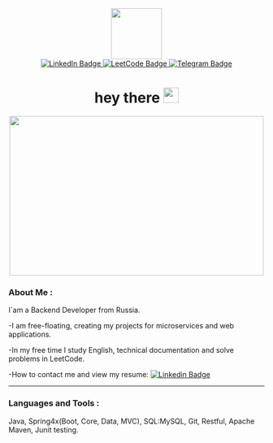 <div id="header" align="center">
  <img src="https://media.giphy.com/media/Ll22OhMLAlVDb8UQWe/giphy.gif" width="100"/>
  <div id="badges">
  <a href="your-linkedin-URL">
    <img src="https://img.shields.io/badge/LinkedIn-blue?style=for-the-badge&logo=linkedin&logoColor=white" alt="LinkedIn Badge"/>
  </a>
  <a href="your-youtube-URL">
    <img src="https://img.shields.io/badge/LeetCode-black?style=for-the-badge&logo=leetcode&logoColor=white" alt="LeetCode Badge"/>
  </a>
  <a href="your-twitter-URL">
    <img src="https://img.shields.io/badge/Telegram-blue?style=for-the-badge&logo=telegram&logoColor=white" alt="Telegram Badge"/>
  </a>
</div>
  <h1>
  hey there
  <img src="https://media.giphy.com/media/hvRJCLFzcasrR4ia7z/giphy.gif" width="30px"/>
  </h1>
</div>

<div align="center">
  <img src="https://media.giphy.com/media/Y4ak9Ki2GZCbJxAnJD/giphy.gif" width="500" height="314"/>
</div>

### About Me :
I`am a Backend Developer from Russia.

-I am free-floating, creating my projects for microservices and web applications.

-In my free time I study English, technical documentation and solve problems in LeetCode.

-How to contact me and view my resume: [![Linkedin Badge](https://img.shields.io/badge/-AvdeyYy-blue?style=flat&logo=Linkedin&logoColor=white)](your-linkedin-url)

---

### Languages and Tools :
Java, Spring4x(Boot, Core, Data, MVC), SQL:MySQL, Git, Restful, Apache Maven, Junit testing.


